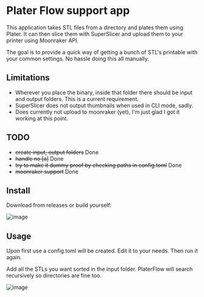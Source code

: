 # Plater Flow support app

This application takes STL files from a directory and plates them using Plater.
It can then slice them with SuperSlicer and upload them to your printer using Moonraker API.

The goal is to provide a quick way of getting a bunch of STL's printable with your common settings.
No hassle doing this all manually.

## Limitations

* Wherever you place the binary, inside that folder there should be input and output folders. This is a current requirement.
* SuperSlicer does not output thumbnails when used in CLI mode, sadly.
* Does currently not upload to moonraker (yet), I'm just glad I got it working at this point.


## TODO
* ~~create input, output folders~~ Done
* ~~handle no [a]~~ Done
* ~~try to make it dummy proof by checking paths in config.toml~~ Done
* ~~moonraker support~~ Done


## Install
Download from releases or build yourself:

![image](https://user-images.githubusercontent.com/227830/158068869-dd6cb941-8bd0-451b-abf4-5213a5f3be55.png)

## Usage

Upon first use a config.toml will be created. Edit it to your needs. Then run it again.

Add all the STLs you want sorted in the input folder. PlaterFlow will search recursively so directories are fine too.


![image](https://user-images.githubusercontent.com/227830/158069084-b97994f7-11f7-482e-baba-c36c8a8f8023.png)
